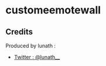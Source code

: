 # customeemotewall


## Credits
Produced by lunath :
- [Twitter : @lunath__](https://twitter.com/lunath__)
